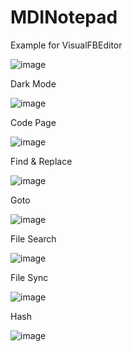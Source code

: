# MDINotepad
Example for VisualFBEditor

![image](https://user-images.githubusercontent.com/35757455/192554394-3ffa0e57-ad10-4561-a785-614f663848e6.png)

Dark Mode

![image](https://user-images.githubusercontent.com/35757455/192554530-800b9890-789e-475d-b656-e399c91f1ba2.png)

Code Page

![image](https://user-images.githubusercontent.com/35757455/192557311-bac8b3e0-ec5f-49f4-9879-03e46e7290f1.png)

Find & Replace

![image](https://user-images.githubusercontent.com/35757455/192554744-562b915c-5102-4c25-8fa0-1fa42b7864c2.png)

Goto

![image](https://user-images.githubusercontent.com/35757455/192554822-91caa681-2c2e-4df3-a0bc-94028c16c588.png)

File Search

![image](https://user-images.githubusercontent.com/35757455/192554953-7e20e94b-d230-4164-a004-ef7204bb59ec.png)

File Sync

![image](https://user-images.githubusercontent.com/35757455/192555921-704de5eb-bb04-4f7a-affc-b3c84c56f387.png)

Hash

![image](https://user-images.githubusercontent.com/35757455/192555154-bec9edd0-cde6-4a15-bf27-9d46113f56d4.png)
